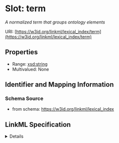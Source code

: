 # Slot: term
_A normalized term that groups ontology elements_


URI: [https://w3id.org/linkml/lexical_index/term](https://w3id.org/linkml/lexical_index/term)



<!-- no inheritance hierarchy -->




## Properties

* Range: [xsd:string](http://www.w3.org/2001/XMLSchema#string)
* Multivalued: None







## Identifier and Mapping Information







### Schema Source


* from schema: https://w3id.org/linkml/lexical_index




## LinkML Specification

<details>
```yaml
name: term
description: A normalized term that groups ontology elements
from_schema: https://w3id.org/linkml/lexical_index
rank: 1000
key: true
alias: term
domain_of:
- LexicalGrouping
range: string

```
</details>